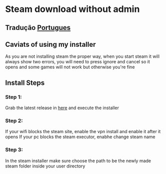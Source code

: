# Steam download without admin
## Tradução [Portugues](https://gituhb.com/Ruunah/Steam_Installer/readmept.md)
## Caviats of using my installer
  As you are not installing steam the proper way, when you start steam it will always show two errors, you will need to press ignore and cancel so it opens and some games will not work but otherwise you're fine
## Install Steps
### Step 1:
  Grab the latest release in [here](https://github.com/Ruunah/Steam_Installer/releases) and execute the installer
### Step 2:
  If your wifi blocks the steam site, enable the vpn install and enable it after it opens
  If your pc blocks the steam executor, enabhe change steam name
### Step 3:
  In the steam installer make sure choose the path to be the newly made steam folder inside your user directory
